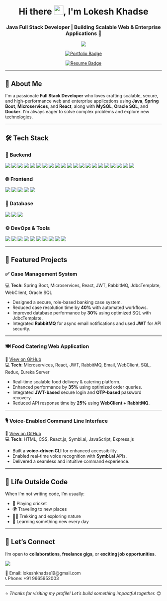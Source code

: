 <h1 align="center">
  Hi there <img src="https://em-content.zobj.net/source/animated-noto-color-emoji/356/waving-hand_1f44b.gif" alt="wave" width="30" />, I'm Lokesh Khadse
</h1>
<h3 align="center">Java Full Stack Developer | Building Scalable Web & Enterprise Applications 🚀</h3>

<p align="center">
  <img src="https://readme-typing-svg.herokuapp.com?font=Fira+Code&size=22&pause=100&center=true&vCenter=true&width=1000&lines=Java+Full+Stack+Developer;Java+%7C+Spring+Boot+%7C+Microservices+%7C+React.js+%7C+MySQL+%7C+Docker+%7C+Kubernetes;Let's+Build+Something+Awesome+Together+%F0%9F%92%AA" />
</p>

<p align="center">
  <a href="https://lokeshkhadse.github.io/MyProfile/" target="_blank">
    <img src="https://img.shields.io/badge/View%20My%20Portfolio-1E90FF?style=for-the-badge&logo=githubpages&logoColor=FFFFFF" alt="Portfolio Badge"/>
  </a>
</p>

<p align="center">
  <a href="https://drive.google.com/file/d/1oc0Z16WSljhjLDh2QdeCMIVotqwcx9-i/view" target="_blank">
    <img src="https://img.shields.io/badge/My%20Resume-FF5722?style=for-the-badge&logo=googledrive&logoColor=white" alt="Resume Badge"/>
  </a>
</p>





---

## 🤝 About Me

I'm a passionate **Full Stack Developer** who loves crafting scalable, secure, and high-performance web and enterprise applications using **Java**, **Spring Boot**, **Microservices**, and **React**, along with **MySQL**, **Oracle SQL**, and **Docker**. I'm always eager to solve complex problems and explore new technologies.

---

## 🛠️ Tech Stack

### 🚀 Backend  
<p>
  <img src="https://img.shields.io/badge/Java-ED8B00?style=for-the-badge&logo=openjdk&logoColor=white" />
  <img src="https://img.shields.io/badge/Spring%20Boot-6DB33F?style=for-the-badge&logo=spring-boot&logoColor=white" />
  <img src="https://img.shields.io/badge/Spring%20MVC-6DB33F?style=for-the-badge&logo=spring&logoColor=white" />
  <img src="https://img.shields.io/badge/Spring%20Security-6DB33F?style=for-the-badge&logo=spring-security&logoColor=white" />
  <img src="https://img.shields.io/badge/JWT-black?style=for-the-badge&logo=jsonwebtokens&logoColor=white" />
  <img src="https://img.shields.io/badge/OAuth2-00599C?style=for-the-badge&logo=oauth&logoColor=white" />
  <img src="https://img.shields.io/badge/Hibernate-59666C?style=for-the-badge&logo=hibernate&logoColor=white" />
  <img src="https://img.shields.io/badge/Spring%20Data%20JPA-6DB33F?style=for-the-badge&logo=spring&logoColor=white" />
  <img src="https://img.shields.io/badge/REST%20API-00599C?style=for-the-badge&logo=rest&logoColor=white" />
  <img src="https://img.shields.io/badge/JdbcTemplate-blue?style=for-the-badge" />
  <img src="https://img.shields.io/badge/Spring%20AOP-6DB33F?style=for-the-badge&logo=spring&logoColor=white" />
  <img src="https://img.shields.io/badge/Microservices-FF6F00?style=for-the-badge&logo=microgen&logoColor=white" />
  <img src="https://img.shields.io/badge/Eureka%20Server-4285F4?style=for-the-badge&logo=google&logoColor=white" />
  <img src="https://img.shields.io/badge/API%20Gateway-7952B3?style=for-the-badge&logo=apigee&logoColor=white" />
  <img src="https://img.shields.io/badge/Kafka-231F20?style=for-the-badge&logo=apache-kafka&logoColor=white" />
  <img src="https://img.shields.io/badge/RabbitMQ-FF6600?style=for-the-badge&logo=rabbitmq&logoColor=white" />
  <img src="https://img.shields.io/badge/Email-0072C6?style=for-the-badge&logo=gmail&logoColor=white" />
  <img src="https://img.shields.io/badge/WebClient-0078D7?style=for-the-badge&logo=microsoft-edge&logoColor=white" />
  <img src="https://img.shields.io/badge/FeignClient-0FA36B?style=for-the-badge" />
  <img src="https://img.shields.io/badge/JUnit-25A162?style=for-the-badge&logo=junit5&logoColor=white" />
  <img src="https://img.shields.io/badge/Mockito-FFCA28?style=for-the-badge" />
</p>


### 🌐 Frontend  
<p>
  <img src="https://img.shields.io/badge/React-61DAFB?style=for-the-badge&logo=react&logoColor=black" />
  <img src="https://img.shields.io/badge/HTML5-E34F26?style=for-the-badge&logo=html5&logoColor=white" />
  <img src="https://img.shields.io/badge/CSS3-1572B6?style=for-the-badge&logo=css3&logoColor=white" />
  <img src="https://img.shields.io/badge/Tailwind%20CSS-38B2AC?style=for-the-badge&logo=tailwind-css&logoColor=white" />
  <img src="https://img.shields.io/badge/JavaScript-F7DF1E?style=for-the-badge&logo=javascript&logoColor=black" />
</p>

### 💾 Database  
<p>
  <img src="https://img.shields.io/badge/MySQL-00758F?style=for-the-badge&logo=mysql&logoColor=white" />
  <img src="https://img.shields.io/badge/Oracle-F80000?style=for-the-badge&logo=oracle&logoColor=white" />
  <img src="https://img.shields.io/badge/Redis-DC382D?style=for-the-badge&logo=redis&logoColor=white" />
</p>


### ⚙️ DevOps & Tools  
<p>
  <img src="https://img.shields.io/badge/Docker-2496ED?style=for-the-badge&logo=docker&logoColor=white" />
  <img src="https://img.shields.io/badge/Kubernetes-326CE5?style=for-the-badge&logo=kubernetes&logoColor=white" />
  <img src="https://img.shields.io/badge/Git-F05032?style=for-the-badge&logo=git&logoColor=white" />
  <img src="https://img.shields.io/badge/GitHub-181717?style=for-the-badge&logo=github&logoColor=white" />
  <img src="https://img.shields.io/badge/Postman-FF6C37?style=for-the-badge&logo=postman&logoColor=white" />
  <img src="https://img.shields.io/badge/Maven-C71A36?style=for-the-badge&logo=apache-maven&logoColor=white" />
  <img src="https://img.shields.io/badge/VSCode-007ACC?style=for-the-badge&logo=visual-studio-code&logoColor=white" />
  <img src="https://img.shields.io/badge/IntelliJ-000000?style=for-the-badge&logo=intellij-idea&logoColor=white" />
  <img src="https://img.shields.io/badge/STS-6DB33F?style=for-the-badge&logo=spring&logoColor=white" />
  <img src="https://img.shields.io/badge/Eclipse-2C2255?style=for-the-badge&logo=eclipse-ide&logoColor=white" />
</p>


---

## 📂 Featured Projects

### ✅ Case Management System  
 💻  **Tech**: Spring Boot, Microservices, React, JWT, RabbitMQ, JdbcTemplate, WebClient, Oracle SQL  
- Designed a secure, role-based banking case system.
- Reduced case resolution time by **40%** with automated workflows.
- Improved database performance by **30%** using optimized SQL with JdbcTemplate.
- Integrated **RabbitMQ** for async email notifications and used **JWT** for API security.

---

### 🍽️ Food Catering Web Application  
🔗 [View on GitHub](https://github.com/Food-Catering-Project)  
 💻  **Tech**: Microservices, React, JWT, RabbitMQ, Email, WebClient, SQL, Redux, Eureka Server  
- Real-time scalable food delivery & catering platform.
- Enhanced performance by **35%** using optimized order queries.
- Integrated **JWT-based** secure login and **OTP-based** password recovery.
- Reduced API response time by **25%** using **WebClient + RabbitMQ**.

---

### 🎙️ Voice-Enabled Command Line Interface  
🔗 [View on GitHub](https://github.com/Lokeshkhadse/FinalYearProject)  
 💻  **Tech**: HTML, CSS, React.js, Symbl.ai, JavaScript, Express.js  
- Built a **voice-driven CLI** for enhanced accessibility.
- Enabled real-time voice recognition with **Symbl.ai** APIs.
- Delivered a seamless and intuitive command experience.



---

## 🌱 Life Outside Code

When I’m not writing code, I’m usually:
- 🏏 Playing cricket  
- 🌍 Traveling to new places  
- 🧗‍♂️ Trekking and exploring nature  
- 🧠 Learning something new every day

---

## 🤝 Let’s Connect

I’m open to **collaborations**, **freelance gigs**, or **exciting job opportunities**.

<p align="left">
  <a href="https://www.linkedin.com/in/lokesh-khadse" target="_blank">
    <img src="https://img.shields.io/badge/LinkedIn-0A66C2?style=for-the-badge&logo=linkedin&logoColor=white" />
  </a>
</p>

<p align="left">
  📧 Email: lokeshkhadse19@gmail.com  
  <br />
  📞 Phone: +91 9665952003
</p>




---

⭐ _Thanks for visiting my profile! Let’s build something impactful together._ 😊
